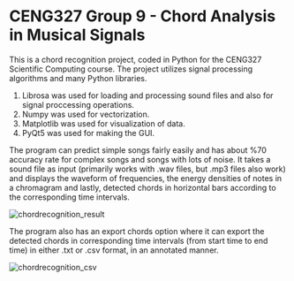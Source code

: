 # CENG327 Group 9 - Chord Analysis in Musical Signals #
This is a chord recognition project, coded in Python for the CENG327 Scientific Computing course. The project utilizes signal processing algorithms and
many Python libraries.
1. Librosa was used for loading and processing sound files and also for signal proccessing operations.
2. Numpy was used for vectorization.
3. Matplotlib was used for visualization of data.
4. PyQt5 was used for making the GUI.

The program can predict simple songs fairly easily and has about %70 accuracy rate for complex songs and songs with lots of noise. It takes a
sound file as input (primarily works with .wav files, but .mp3 files also work) and displays the waveform of frequencies, the energy densities of
notes in a chromagram and lastly, detected chords in horizontal bars according to the corresponding time intervals.

![chordrecognition_result](https://github.com/user-attachments/assets/2fcfb4a7-2ff3-4ebb-8482-70a0d040ae60)

The program also has an export chords option where it can export the detected chords in corresponding time intervals (from start time to end time) in either .txt or .csv
format, in an annotated manner.

![chordrecognition_csv](https://github.com/user-attachments/assets/5f598419-8148-4b2e-a95e-bf0e0d99d479)



